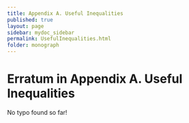 ```yaml
---
title: Appendix A. Useful Inequalities
published: true
layout: page
sidebar: mydoc_sidebar
permalink: UsefulInequalities.html
folder: monograph
---
```



# Erratum in Appendix A. Useful Inequalities

No typo found so far!